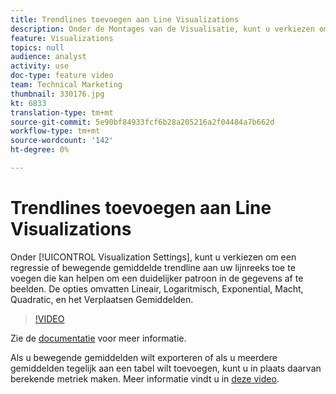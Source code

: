 ```yaml
---
title: Trendlines toevoegen aan Line Visualizations
description: Onder de Montages van de Visualisatie, kunt u verkiezen om een regressie of bewegende gemiddelde trendlijn aan uw lijnreeks toe te voegen die kan helpen om een helderder patroon in de gegevens af te beelden. De opties omvatten Lineair, Logaritmisch, Exponential, Macht, Quadratic, en het Verplaatsen Gemiddelden.
feature: Visualizations
topics: null
audience: analyst
activity: use
doc-type: feature video
team: Technical Marketing
thumbnail: 330176.jpg
kt: 6833
translation-type: tm+mt
source-git-commit: 5e90bf84933fcf6b28a205216a2f04484a7b662d
workflow-type: tm+mt
source-wordcount: '142'
ht-degree: 0%

---
```



# Trendlines toevoegen aan Line Visualizations

Onder [!UICONTROL Visualization Settings], kunt u verkiezen om een regressie of bewegende gemiddelde trendline aan uw lijnreeks toe te voegen die kan helpen om een duidelijker patroon in de gegevens af te beelden. De opties omvatten Lineair, Logaritmisch, Exponential, Macht, Quadratic, en het Verplaatsen Gemiddelden.

>[!VIDEO](https://video.tv.adobe.com/v/330176/?quality=12&learn=on)

Zie de [documentatie](https://experienceleague.adobe.com/docs/analytics/analyze/analysis-workspace/visualizations/line.html?lang=en#analysis-workspace) voor meer informatie.

Als u bewegende gemiddelden wilt exporteren of als u meerdere gemiddelden tegelijk aan een tabel wilt toevoegen, kunt u in plaats daarvan berekende metriek maken. Meer informatie vindt u in [deze video](https://experienceleague.adobe.com/docs/analytics-learn/tutorials/analysis-workspace/visualizations/using-the-cumulative-average-function-to-apply-metric-smoothing.html#analysis-workspace).
